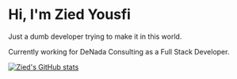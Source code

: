 # Hi, I'm Zied Yousfi

Just a dumb developer trying to make it in this world.

Currently working for DeNada Consulting as a Full Stack Developer.

[![Zied's GitHub stats](https://gsp-git-main-yousfi-zieds-projects.vercel.app/api?username=ZiedYousfi)](https://github.com/anuraghazra/github-readme-stats)
